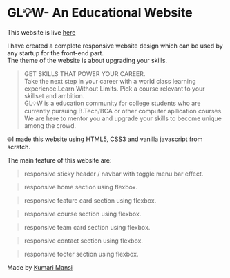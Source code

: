 <h1>GL💡W- An Educational Website</h1>

This website is live [here](https://kumarimansi.github.io/EducationWebsite/)

I have created a complete responsive website design which can be used by any startup for the front-end part.
<br>The theme of the website is about upgrading your skills.

> GET SKILLS THAT POWER YOUR CAREER.<br>Take the next step in your career with a world class learning experience.Learn Without Limits. Pick a course relevant to your skillset and ambition.<br>
GL💡W is a education community for college students who are currently pursuing B.Tech/BCA or other computer apllication courses. We are here to mentor you and upgrade your skills to become unique among the crowd.<br>


🌐I made this website using HTML5, CSS3 and vanilla javascript from scratch.<br>

The main feature of this website are:

> responsive sticky header / navbar with toggle menu bar effect.

> responsive home section using flexbox.

> responsive feature card section using flexbox.

> responsive course section using flexbox.

> responsive team card section using flexbox.

> responsive contact section using flexbox.

> responsive footer section using flexbox.

Made by [Kumari Mansi](https://github.com/kumarimansi)
